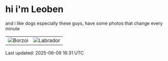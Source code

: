 # hi i'm Leoben

and i like dogs especially these guys, have some photos that change every minute 

|  |  |
|--------|----------|
| ![Borzoi](https://random-dog-vercel.vercel.app/api/random-borzoi?v=1749486673) | ![Labrador](https://random-dog-vercel.vercel.app/api/random-labrador?v=1749486673) |

Last updated: 2025-06-09 16:31 UTC
